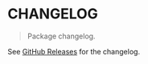 # CHANGELOG

> Package changelog.

See [GitHub Releases](https://github.com/stdlib-js/stats-base-dists-arcsine-skewness/releases) for the changelog.